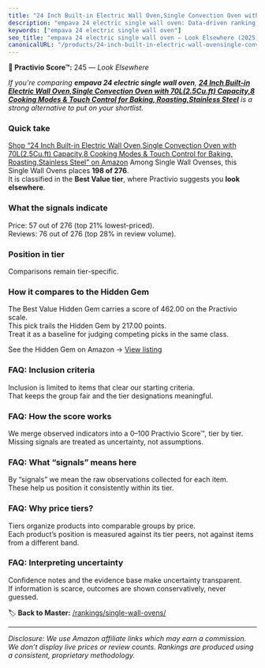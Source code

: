 ```yaml
---
title: "24 Inch Built-in Electric Wall Oven,Single Convection Oven with 70L(2.5Cu.ft) Capacity,8 Cooking Modes & Touch Control for Baking, Roasting,Stainless Steel"
description: "empava 24 electric single wall oven: Data-driven ranking using the Practivio Score™. Positioned by quality, value, demand, findability, momentum."
keywords: ["empava 24 electric single wall oven"]
seo_title: "empava 24 electric single wall oven — Look Elsewhere (2025)"
canonicalURL: "/products/24-inch-built-in-electric-wall-ovensingle-convection-oven-with-70l25cuft-capacity8-cooking-modes-touch-control-for-baking-roastingstainless-steel-B0FGC6NJXJ/"
---
```


**🚫 Practivio Score™:** 245 — _Look Elsewhere_


*If you're comparing **empava 24 electric single wall oven**, **[24 Inch Built-in Electric Wall Oven,Single Convection Oven with 70L(2.5Cu.ft) Capacity,8 Cooking Modes & Touch Control for Baking, Roasting,Stainless Steel](https://www.amazon.com/dp/B0FGC6NJXJ?tag=practivio-20)** is a strong alternative to put on your shortlist.*
### Quick take
[Shop “24 Inch Built-in Electric Wall Oven,Single Convection Oven with 70L(2.5Cu.ft) Capacity,8 Cooking Modes & Touch Control for Baking, Roasting,Stainless Steel” on Amazon](https://www.amazon.com/dp/B0FGC6NJXJ?tag=practivio-20)
Among Single Wall Ovenses, this Single Wall Ovens places **198 of 276**.  
It is classified in the **Best Value tier**, where Practivio suggests you **look elsewhere**.

### What the signals indicate
Price: 57 out of 276 (top 21% lowest-priced).  
Reviews: 76 out of 276 (top 28% in review volume).  

### Position in tier
Comparisons remain tier-specific.

### How it compares to the Hidden Gem
The Best Value Hidden Gem carries a score of 462.00 on the Practivio scale.  
This pick trails the Hidden Gem by 217.00 points.  
Treat it as a baseline for judging competing picks in the same class.  

See the Hidden Gem on Amazon → [View listing](https://www.amazon.com/dp/B07D1KQ9HF?tag=practivio-20)

### FAQ: Inclusion criteria
Inclusion is limited to items that clear our starting criteria.  
That keeps the group fair and the tier designations meaningful.

### FAQ: How the score works
We merge observed indicators into a 0–100 Practivio Score™, tier by tier.  
Missing signals are treated as uncertainty, not assumptions.

### FAQ: What “signals” means here
By “signals” we mean the raw observations collected for each item.  
These help us position it consistently within its tier.

### FAQ: Why price tiers?
Tiers organize products into comparable groups by price.  
Each product’s position is measured against its tier peers, not against items from a different band.

### FAQ: Interpreting uncertainty
Confidence notes and the evidence base make uncertainty transparent.  
If information is scarce, outcomes are shown conservatively, never guessed.


🏷️ **Back to Master:** [/rankings/single-wall-ovens/](/rankings/single-wall-ovens/)

---
_Disclosure: We use Amazon affiliate links which may earn a commission. We don’t display live prices or review counts. Rankings are produced using a consistent, proprietary methodology._
